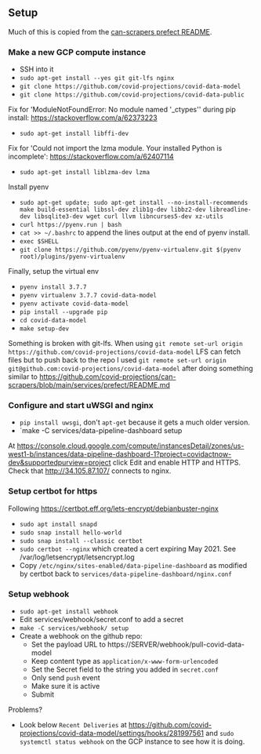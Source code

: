 ## Setup

Much of this is copied from the [can-scrapers prefect README](https://github.com/covid-projections/can-scrapers/blob/main/services/prefect/README.md).


### Make a new GCP compute instance
- SSH into it
- `sudo apt-get install --yes git git-lfs nginx`
- `git clone https://github.com/covid-projections/covid-data-model`
- `git clone https://github.com/covid-projections/covid-data-public`

Fix for 'ModuleNotFoundError: No module named '_ctypes'' during pip install: https://stackoverflow.com/a/62373223
- `sudo apt-get install libffi-dev`

Fix for 'Could not import the lzma module. Your installed Python is incomplete': https://stackoverflow.com/a/62407114
- `sudo apt-get install liblzma-dev lzma`

Install pyenv
- `sudo apt-get update; sudo apt-get install --no-install-recommends make build-essential libssl-dev zlib1g-dev libbz2-dev libreadline-dev libsqlite3-dev wget curl llvm libncurses5-dev xz-utils`
- `curl https://pyenv.run | bash`
- `cat >> ~/.bashrc` to append the lines output at the end of pyenv install.
- `exec $SHELL`
- `git clone https://github.com/pyenv/pyenv-virtualenv.git $(pyenv root)/plugins/pyenv-virtualenv`

Finally, setup the virtual env
- `pyenv install 3.7.7`
- `pyenv virtualenv 3.7.7 covid-data-model`
- `pyenv activate covid-data-model`
- `pip install --upgrade pip`
- `cd covid-data-model`
- `make setup-dev`

Something is broken with git-lfs. When using `git remote set-url origin https://github.com/covid-projections/covid-data-model` LFS can fetch files but to push back to the repo I used `git remote set-url origin git@github.com:covid-projections/covid-data-model` after doing something similar to https://github.com/covid-projections/can-scrapers/blob/main/services/prefect/README.md




### Configure and start uWSGI and nginx
- `pip install uwsgi`, don't `apt-get` because it gets a much older version.
- `make -C services/data-pipeline-dashboard setup

At https://console.cloud.google.com/compute/instancesDetail/zones/us-west1-b/instances/data-pipeline-dashboard-1?project=covidactnow-dev&supportedpurview=project click Edit and enable HTTP and HTTPS.
Check that http://34.105.87.107/ connects to nginx.

### Setup certbot for https

Following https://certbot.eff.org/lets-encrypt/debianbuster-nginx
- `sudo apt install snapd`
- `sudo snap install hello-world`
- `sudo snap install --classic certbot`
- `sudo certbot --nginx` which created a cert expiring May 2021. See /var/log/letsencrypt/letsencrypt.log
- Copy `/etc/nginx/sites-enabled/data-pipeline-dashboard` as modified by certbot back to `services/data-pipeline-dashboard/nginx.conf`


### Setup webhook

- `sudo apt-get install webhook`
- Edit services/webhook/secret.conf to add a secret
- `make -C services/webhook/ setup`
- Create a webhook on the github repo:
  - Set the payload URL to https://SERVER/webhook/pull-covid-data-model
  - Keep content type as `application/x-www-form-urlencoded`
  - Set the Secret field to the string you added in `secret.conf`
  - Only send `push` event
  - Make sure it is active
  - Submit

Problems?
- Look below `Recent Deliveries` at https://github.com/covid-projections/covid-data-model/settings/hooks/281997561 and `sudo systemctl status webhook` on the GCP instance to see how it is doing.
